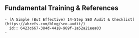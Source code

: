 ## Fundamental Training & References
	- [A Simple (But Effective) 14-Step SEO Audit & Checklist](https://ahrefs.com/blog/seo-audit/)
	  id:: 6423c667-384d-4418-969f-1a52a21eea03
	-